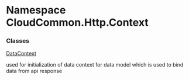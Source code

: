 #  Namespace CloudCommon.Http.Context

### Classes

 [DataContext](CloudCommon.Http.Context.DataContext.md)

used for initialization of data context for data model which is used to bind data from api response

